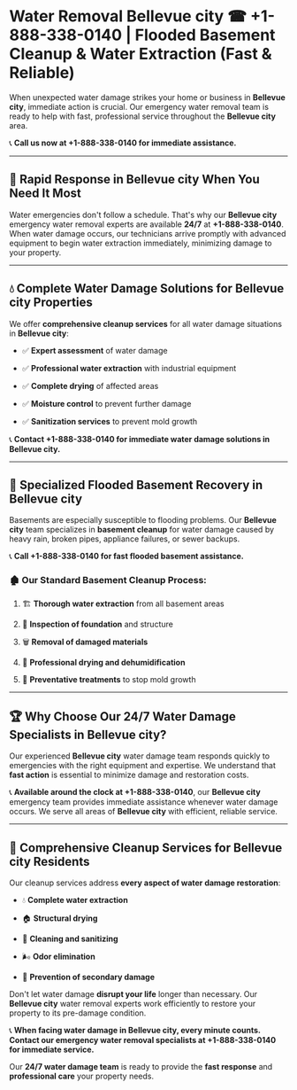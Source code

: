 # Water Removal Bellevue city ☎ +1-888-338-0140 | Flooded Basement Cleanup & Water Extraction (Fast & Reliable)

When unexpected water damage strikes your home or business in **Bellevue city**, immediate action is crucial. Our emergency water removal team is ready to help with fast, professional service throughout the **Bellevue city** area. 

📞 **Call us now at +1-888-338-0140 for immediate assistance.**
---
## 🚀 Rapid Response in Bellevue city When You Need It Most
Water emergencies don't follow a schedule. That's why our **Bellevue city** emergency water removal experts are available **24/7** at **+1-888-338-0140**. When water damage occurs, our technicians arrive promptly with advanced equipment to begin water extraction immediately, minimizing damage to your property.
---
## 💧 Complete Water Damage Solutions for Bellevue city Properties
We offer **comprehensive cleanup services** for all water damage situations in **Bellevue city**:
- ✅ **Expert assessment** of water damage  
- ✅ **Professional water extraction** with industrial equipment  
- ✅ **Complete drying** of affected areas  
- ✅ **Moisture control** to prevent further damage  
- ✅ **Sanitization services** to prevent mold growth  
📞 **Contact +1-888-338-0140 for immediate water damage solutions in Bellevue city.**
---
## 🌊 Specialized Flooded Basement Recovery in Bellevue city
Basements are especially susceptible to flooding problems. Our **Bellevue city** team specializes in **basement cleanup** for water damage caused by heavy rain, broken pipes, appliance failures, or sewer backups. 
📞 **Call +1-888-338-0140 for fast flooded basement assistance.**
### 🏚️ Our Standard Basement Cleanup Process:
1. 🏗️ **Thorough water extraction** from all basement areas  
2. 🔎 **Inspection of foundation** and structure  
3. 🗑️ **Removal of damaged materials**  
4. 💨 **Professional drying and dehumidification**  
5. 🚫 **Preventative treatments** to stop mold growth  
---
## 🏆 Why Choose Our 24/7 Water Damage Specialists in Bellevue city?
Our experienced **Bellevue city** water damage team responds quickly to emergencies with the right equipment and expertise. We understand that **fast action** is essential to minimize damage and restoration costs.
📞 **Available around the clock at +1-888-338-0140**, our **Bellevue city** emergency team provides immediate assistance whenever water damage occurs. We serve all areas of **Bellevue city** with efficient, reliable service.
---
## 🧹 Comprehensive Cleanup Services for Bellevue city Residents
Our cleanup services address **every aspect of water damage restoration**:
- 💧 **Complete water extraction**  
- 🏠 **Structural drying**  
- 🧼 **Cleaning and sanitizing**  
- 🌬️ **Odor elimination**  
- 🚫 **Prevention of secondary damage**  
Don't let water damage **disrupt your life** longer than necessary. Our **Bellevue city** water removal experts work efficiently to restore your property to its pre-damage condition.
📞 **When facing water damage in Bellevue city, every minute counts. Contact our emergency water removal specialists at +1-888-338-0140 for immediate service.**
Our **24/7 water damage team** is ready to provide the **fast response** and **professional care** your property needs.

